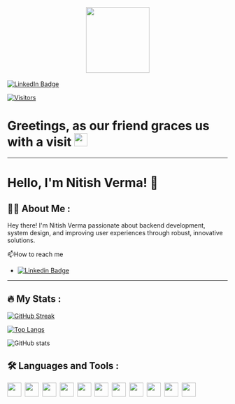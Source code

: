 <div id="header" align="center">
  <img src="https://media.giphy.com/media/jzHFPlw89eTqU/giphy.gif" width="145px" height="150px"/>
</div>
<br>

<div id="badges">
  <a href="https://www.linkedin.com/in/nitver20/">
    <img src="https://img.shields.io/badge/LinkedIn-blue?style=for-the-badge&logo=linkedin&logoColor=white" alt="LinkedIn Badge"/>
  </a>
</div>

<!-- <img src="https://komarev.com/ghpvc/?username=Nitish236&style=flat-square&color=blue" alt="views"/> -->

[![Visitors](https://api.visitorbadge.io/api/visitors?path=https%3A%2F%2Fgithub.com%2FNitish236&label=Tourists&labelColor=%23a7b5b9&countColor=%232a2f33&style=plastic&labelStyle=upper)](https://visitorbadge.io/status?path=https%3A%2F%2Fgithub.com%2FNitish236)

<h1>
  Greetings, as our friend graces us with a visit
  <img src="https://media.giphy.com/media/hvRJCLFzcasrR4ia7z/giphy.gif" width="30px"/>
</h1>

---

# Hello, I'm Nitish Verma! 👋

## :man_technologist: About Me :

Hey there! I'm Nitish Verma passionate about backend development, system design, and improving user experiences through robust, innovative solutions.

:mailbox:How to reach me

- [![Linkedin Badge](https://img.shields.io/badge/LinkedIn-blue?style=for-the-badge&logo=linkedin&logoColor=white)](https://www.linkedin.com/in/nitver20/)

<!-- --- -->
<!-- # :zap: Recent Activity -->

<!--START_SECTION:activity-->
<!--END_SECTION:activity-->

<!-- --- -->

<!-- # Todoist Stats -->

<!-- TODO-IST:START -->
<!-- TODO-IST:END -->

---

## :fire: My Stats :

[![GitHub Streak](https://streak-stats.demolab.com?user=Nitish236&theme=gruvbox)](https://git.io/streak-stats)

[![Top Langs](https://github-readme-stats.vercel.app/api/top-langs/?username=Nitish236&layout=compact&theme=vision-friendly-dark&langs_count=8)](https://github.com/Nitish236/github-readme-stats)

![GitHub stats](https://github-readme-stats.vercel.app/api?username=Nitish236&show_icons=true&theme=radical)

## :hammer_and_wrench: Languages and Tools :

<div>
<img height="32" width="32" src="https://cdn.simpleicons.org/javascript/#F7DF1E" />&nbsp;
<img height="32" width="32" src="https://cdn.simpleicons.org/typescript/#3178C6" />&nbsp;
<img height="32" width="32" src="https://cdn.simpleicons.org/nodedotjs/#339933" />&nbsp;
<img height="32" width="32" src="https://cdn.simpleicons.org/express/#000000/#FFF" />&nbsp;
<img height="32" width="32" src="https://cdn.simpleicons.org/mongodb/#47A248" />&nbsp;
<img height="32" width="32" src="https://cdn.simpleicons.org/postgresql/#4169E1" />&nbsp;
<img height="32" width="32" src="https://cdn.simpleicons.org/socketdotio/#010101/#FFF" />&nbsp;
<img height="32" width="32" src="https://cdn.simpleicons.org/nextdotjs/#000000/#FFF" />&nbsp;
<img height="32" width="32" src="https://cdn.simpleicons.org/html5/#E34F26" />&nbsp;
<img height="32" width="32" src="https://cdn.simpleicons.org/css3/#1572B6" />&nbsp;
<img height="32" width="32" src="https://cdn.simpleicons.org/docker/#2496ED" />&nbsp;
</div>
